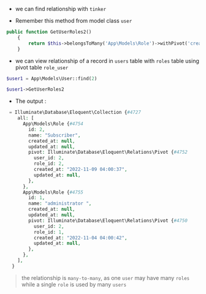 - we can find relationship with `tinker`

- Remember this method from model class `user`

````php
public function GetUserRoles2()
    {
        return $this->belongsToMany('App\Models\Role')->withPivot('created_at', 'updated_at');
    }
````

- we can view relationship of a record in `users` table with
  `roles` table using pivot table `role_user`

````php
$user1 = App\Models\User::find(2)    
````

````php
$user1->GetUserRoles2  
````

- The output :

````php
 = Illuminate\Database\Eloquent\Collection {#4727
    all: [
      App\Models\Role {#4754
        id: 2,
        name: "Subscriber",
        created_at: null,
        updated_at: null,
        pivot: Illuminate\Database\Eloquent\Relations\Pivot {#4752
          user_id: 2,
          role_id: 2,
          created_at: "2022-11-09 04:00:37",
          updated_at: null,
        },
      },
      App\Models\Role {#4755
        id: 1,
        name: "administrator ",
        created_at: null,
        updated_at: null,
        pivot: Illuminate\Database\Eloquent\Relations\Pivot {#4750
          user_id: 2,
          role_id: 1,
          created_at: "2022-11-04 04:00:42",
          updated_at: null,
        },
      },
    ],
  }
````

> the relationship is `many-to-many`, as one `user` may have many `roles` while a single `role` is used by many `users`
